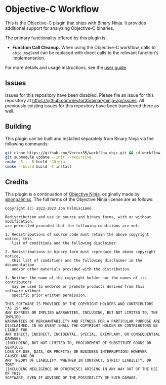 # Objective-C Workflow

This is the Objective-C plugin that ships with Binary Ninja. It provides
additional support for analyzing Objective-C binaries.

The primary functionality offered by this plugin is:

- **Function Call Cleanup.** When using the Objective-C workflow, calls to
  `objc_msgSend` can be replaced with direct calls to the relevant function's
  implementation.
  
For more details and usage instructions, see the [user guide](https://dev-docs.binary.ninja/guide/objectivec.html).

## Issues

Issues for this repository have been disabled. Please file an issue for this repository at https://github.com/Vector35/binaryninja-api/issues. All previously existing issues for this repository have been transferred there as well.

## Building

This plugin can be built and installed separately from Binary Ninja via the
following commands:

```sh
git clone https://github.com/Vector35/workflow_objc.git && cd workflow_objc
git submodule update --init --recursive
cmake -S . -B build -GNinja
cmake --build build -t install
```

## Credits

This plugin is a continuation of [Objective Ninja](https://github.com/jonpalmisc/ObjectiveNinja), originally made
by [@jonpalmisc](https://twitter.com/jonpalmisc). The full terms of the
Objective Ninja license are as follows:

```
Copyright (c) 2022-2023 Jon Palmisciano

Redistribution and use in source and binary forms, with or without modification,
are permitted provided that the following conditions are met:

1. Redistributions of source code must retain the above copyright notice, this
   list of conditions and the following disclaimer.

2. Redistributions in binary form must reproduce the above copyright notice,
   this list of conditions and the following disclaimer in the documentation
   and/or other materials provided with the distribution.

3. Neither the name of the copyright holder nor the names of its contributors
   may be used to endorse or promote products derived from this software without
   specific prior written permission.

THIS SOFTWARE IS PROVIDED BY THE COPYRIGHT HOLDERS AND CONTRIBUTORS "AS IS" AND
ANY EXPRESS OR IMPLIED WARRANTIES, INCLUDING, BUT NOT LIMITED TO, THE IMPLIED
WARRANTIES OF MERCHANTABILITY AND FITNESS FOR A PARTICULAR PURPOSE ARE
DISCLAIMED. IN NO EVENT SHALL THE COPYRIGHT HOLDER OR CONTRIBUTORS BE LIABLE FOR
ANY DIRECT, INDIRECT, INCIDENTAL, SPECIAL, EXEMPLARY, OR CONSEQUENTIAL DAMAGES
(INCLUDING, BUT NOT LIMITED TO, PROCUREMENT OF SUBSTITUTE GOODS OR SERVICES;
LOSS OF USE, DATA, OR PROFITS; OR BUSINESS INTERRUPTION) HOWEVER CAUSED AND ON
ANY THEORY OF LIABILITY, WHETHER IN CONTRACT, STRICT LIABILITY, OR TORT
(INCLUDING NEGLIGENCE OR OTHERWISE) ARISING IN ANY WAY OUT OF THE USE OF THIS
SOFTWARE, EVEN IF ADVISED OF THE POSSIBILITY OF SUCH DAMAGE.
```
